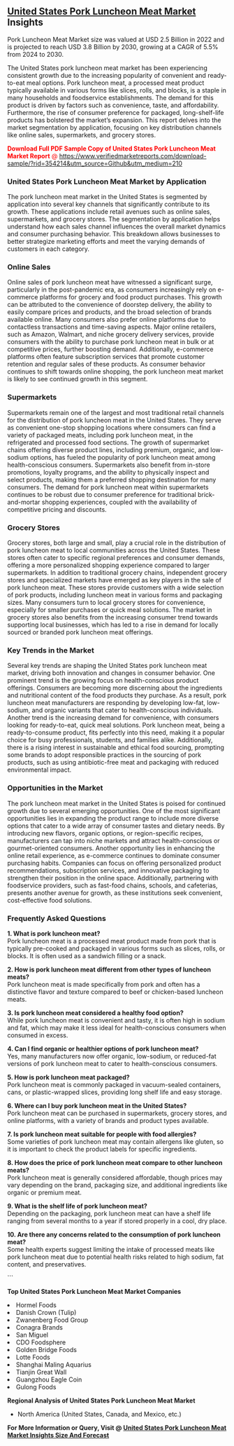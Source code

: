 <h2><a href="https://www.verifiedmarketreports.com/download-sample/?rid=354214&amp;utm_source=Github&amp;utm_medium=210" target="_blank">United States Pork Luncheon Meat Market</a> Insights</h2><p>Pork Luncheon Meat Market size was valued at USD 2.5 Billion in 2022 and is projected to reach USD 3.8 Billion by 2030, growing at a CAGR of 5.5% from 2024 to 2030.</p><p><p>The United States pork luncheon meat market has been experiencing consistent growth due to the increasing popularity of convenient and ready-to-eat meal options. Pork luncheon meat, a processed meat product typically available in various forms like slices, rolls, and blocks, is a staple in many households and foodservice establishments. The demand for this product is driven by factors such as convenience, taste, and affordability. Furthermore, the rise of consumer preference for packaged, long-shelf-life products has bolstered the market’s expansion. This report delves into the market segmentation by application, focusing on key distribution channels like online sales, supermarkets, and grocery stores.</p><p><p><span class=""><span style="color: #ff0000;"><strong>Download Full PDF Sample Copy of United States Pork Luncheon Meat Market Report</strong> @ </span><a href="https://www.verifiedmarketreports.com/download-sample/?rid=354214&amp;utm_source=Github&amp;utm_medium=210" target="_blank">https://www.verifiedmarketreports.com/download-sample/?rid=354214&amp;utm_source=Github&amp;utm_medium=210</a></span></p></p><h3>United States Pork Luncheon Meat Market by Application</h3><p>The pork luncheon meat market in the United States is segmented by application into several key channels that significantly contribute to its growth. These applications include retail avenues such as online sales, supermarkets, and grocery stores. The segmentation by application helps understand how each sales channel influences the overall market dynamics and consumer purchasing behavior. This breakdown allows businesses to better strategize marketing efforts and meet the varying demands of customers in each category.</p><h3>Online Sales</h3><p>Online sales of pork luncheon meat have witnessed a significant surge, particularly in the post-pandemic era, as consumers increasingly rely on e-commerce platforms for grocery and food product purchases. This growth can be attributed to the convenience of doorstep delivery, the ability to easily compare prices and products, and the broad selection of brands available online. Many consumers also prefer online platforms due to contactless transactions and time-saving aspects. Major online retailers, such as Amazon, Walmart, and niche grocery delivery services, provide consumers with the ability to purchase pork luncheon meat in bulk or at competitive prices, further boosting demand. Additionally, e-commerce platforms often feature subscription services that promote customer retention and regular sales of these products. As consumer behavior continues to shift towards online shopping, the pork luncheon meat market is likely to see continued growth in this segment.</p><h3>Supermarkets</h3><p>Supermarkets remain one of the largest and most traditional retail channels for the distribution of pork luncheon meat in the United States. They serve as convenient one-stop shopping locations where consumers can find a variety of packaged meats, including pork luncheon meat, in the refrigerated and processed food sections. The growth of supermarket chains offering diverse product lines, including premium, organic, and low-sodium options, has fueled the popularity of pork luncheon meat among health-conscious consumers. Supermarkets also benefit from in-store promotions, loyalty programs, and the ability to physically inspect and select products, making them a preferred shopping destination for many consumers. The demand for pork luncheon meat within supermarkets continues to be robust due to consumer preference for traditional brick-and-mortar shopping experiences, coupled with the availability of competitive pricing and discounts.</p><h3>Grocery Stores</h3><p>Grocery stores, both large and small, play a crucial role in the distribution of pork luncheon meat to local communities across the United States. These stores often cater to specific regional preferences and consumer demands, offering a more personalized shopping experience compared to larger supermarkets. In addition to traditional grocery chains, independent grocery stores and specialized markets have emerged as key players in the sale of pork luncheon meat. These stores provide customers with a wide selection of pork products, including luncheon meat in various forms and packaging sizes. Many consumers turn to local grocery stores for convenience, especially for smaller purchases or quick meal solutions. The market in grocery stores also benefits from the increasing consumer trend towards supporting local businesses, which has led to a rise in demand for locally sourced or branded pork luncheon meat offerings.</p><h3>Key Trends in the Market</h3><p>Several key trends are shaping the United States pork luncheon meat market, driving both innovation and changes in consumer behavior. One prominent trend is the growing focus on health-conscious product offerings. Consumers are becoming more discerning about the ingredients and nutritional content of the food products they purchase. As a result, pork luncheon meat manufacturers are responding by developing low-fat, low-sodium, and organic variants that cater to health-conscious individuals. Another trend is the increasing demand for convenience, with consumers looking for ready-to-eat, quick meal solutions. Pork luncheon meat, being a ready-to-consume product, fits perfectly into this need, making it a popular choice for busy professionals, students, and families alike. Additionally, there is a rising interest in sustainable and ethical food sourcing, prompting some brands to adopt responsible practices in the sourcing of pork products, such as using antibiotic-free meat and packaging with reduced environmental impact.</p><h3>Opportunities in the Market</h3><p>The pork luncheon meat market in the United States is poised for continued growth due to several emerging opportunities. One of the most significant opportunities lies in expanding the product range to include more diverse options that cater to a wide array of consumer tastes and dietary needs. By introducing new flavors, organic options, or region-specific recipes, manufacturers can tap into niche markets and attract health-conscious or gourmet-oriented consumers. Another opportunity lies in enhancing the online retail experience, as e-commerce continues to dominate consumer purchasing habits. Companies can focus on offering personalized product recommendations, subscription services, and innovative packaging to strengthen their position in the online space. Additionally, partnering with foodservice providers, such as fast-food chains, schools, and cafeterias, presents another avenue for growth, as these institutions seek convenient, cost-effective food solutions.</p><h3>Frequently Asked Questions</h3><p><strong>1. What is pork luncheon meat?</strong><br> Pork luncheon meat is a processed meat product made from pork that is typically pre-cooked and packaged in various forms such as slices, rolls, or blocks. It is often used as a sandwich filling or a snack.</p><p><strong>2. How is pork luncheon meat different from other types of luncheon meats?</strong><br> Pork luncheon meat is made specifically from pork and often has a distinctive flavor and texture compared to beef or chicken-based luncheon meats.</p><p><strong>3. Is pork luncheon meat considered a healthy food option?</strong><br> While pork luncheon meat is convenient and tasty, it is often high in sodium and fat, which may make it less ideal for health-conscious consumers when consumed in excess.</p><p><strong>4. Can I find organic or healthier options of pork luncheon meat?</strong><br> Yes, many manufacturers now offer organic, low-sodium, or reduced-fat versions of pork luncheon meat to cater to health-conscious consumers.</p><p><strong>5. How is pork luncheon meat packaged?</strong><br> Pork luncheon meat is commonly packaged in vacuum-sealed containers, cans, or plastic-wrapped slices, providing long shelf life and easy storage.</p><p><strong>6. Where can I buy pork luncheon meat in the United States?</strong><br> Pork luncheon meat can be purchased in supermarkets, grocery stores, and online platforms, with a variety of brands and product types available.</p><p><strong>7. Is pork luncheon meat suitable for people with food allergies?</strong><br> Some varieties of pork luncheon meat may contain allergens like gluten, so it is important to check the product labels for specific ingredients.</p><p><strong>8. How does the price of pork luncheon meat compare to other luncheon meats?</strong><br> Pork luncheon meat is generally considered affordable, though prices may vary depending on the brand, packaging size, and additional ingredients like organic or premium meat.</p><p><strong>9. What is the shelf life of pork luncheon meat?</strong><br> Depending on the packaging, pork luncheon meat can have a shelf life ranging from several months to a year if stored properly in a cool, dry place.</p><p><strong>10. Are there any concerns related to the consumption of pork luncheon meat?</strong><br> Some health experts suggest limiting the intake of processed meats like pork luncheon meat due to potential health risks related to high sodium, fat content, and preservatives.</p>```</p><p><strong>Top United States Pork Luncheon Meat Market Companies</strong></p><div data-test-id=""><p><li>Hormel Foods</li><li> Danish Crown (Tulip)</li><li> Zwanenberg Food Group</li><li> Conagra Brands</li><li> San Miguel</li><li> CDO Foodsphere</li><li> Golden Bridge Foods</li><li> Lotte Foods</li><li> Shanghai Maling Aquarius</li><li> Tianjin Great Wall</li><li> Guangzhou Eagle Coin</li><li> Gulong Foods</li></p><div><strong>Regional Analysis of&nbsp;United States Pork Luncheon Meat Market</strong></div><ul><li dir="ltr"><p dir="ltr">North America&nbsp;(United States, Canada, and Mexico, etc.)</p></li></ul><p><strong>For More Information or Query, Visit @&nbsp;</strong><strong><a href="https://www.verifiedmarketreports.com/product/pork-luncheon-meat-market/?utm_source=Github&amp;utm_medium=210" target="_blank">United States Pork Luncheon Meat Market Insights Size And Forecast</a></strong></p></div>
